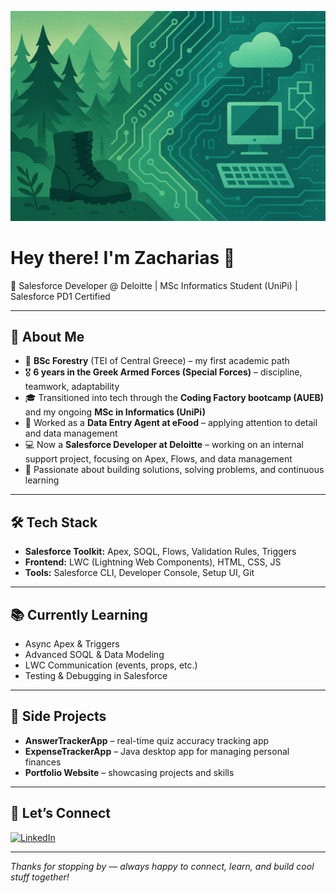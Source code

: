 ![My Background](https://github.com/ImZaharias/ImZaharias/blob/main/background2.jpg)

# Hey there! I'm Zacharias 👋  

🚀 Salesforce Developer @ Deloitte | MSc Informatics Student (UniPi) | Salesforce PD1 Certified  

---

## 🌱 About Me  

- 🌿 **BSc Forestry** (TEI of Central Greece) – my first academic path  
- 🎖 **6 years in the Greek Armed Forces (Special Forces)** – discipline, teamwork, adaptability  
- 🎓 Transitioned into tech through the **Coding Factory bootcamp (AUEB)** and my ongoing **MSc in Informatics (UniPi)**  
- 💼 Worked as a **Data Entry Agent at eFood** – applying attention to detail and data management  
- 💻 Now a **Salesforce Developer at Deloitte** – working on an internal support project, focusing on Apex, Flows, and data management  
- 🚀 Passionate about building solutions, solving problems, and continuous learning  


---

## 🛠️ Tech Stack  

- **Salesforce Toolkit:** Apex, SOQL, Flows, Validation Rules, Triggers  
- **Frontend:** LWC (Lightning Web Components), HTML, CSS, JS  
- **Tools:** Salesforce CLI, Developer Console, Setup UI, Git  

---

## 📚 Currently Learning  

- Async Apex & Triggers  
- Advanced SOQL & Data Modeling  
- LWC Communication (events, props, etc.)  
- Testing & Debugging in Salesforce  

---

## 🚧 Side Projects  

- **AnswerTrackerApp** – real-time quiz accuracy tracking app  
- **ExpenseTrackerApp** – Java desktop app for managing personal finances  
- **Portfolio Website** – showcasing projects and skills  

---

## 💬 Let’s Connect  

[![LinkedIn](https://img.shields.io/badge/LinkedIn-Zacharias%20Polytseris-blue?style=for-the-badge&logo=linkedin&logoColor=white)](https://www.linkedin.com/in/zacharias-polytseris)  

---

_Thanks for stopping by — always happy to connect, learn, and build cool stuff together!_





